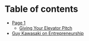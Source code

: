 # Table of contents

* [Page 1](README.md)
  * [Giving Your Elevator Pitch](page-1/giving-your-elevator-pitch.md)
* [Guy Kawasaki on Entrepreneurship](guy-kawasaki-on-entrepreneurship.md)
